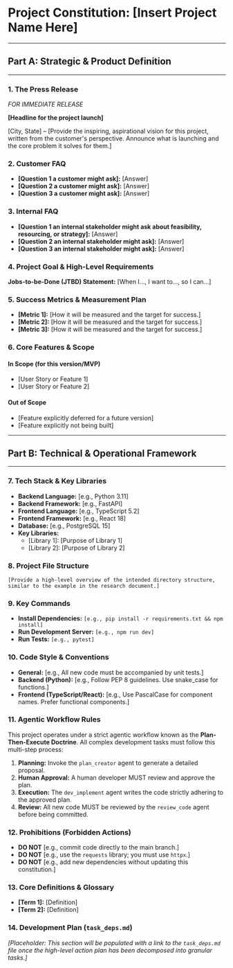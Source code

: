 # Project Constitution: [Insert Project Name Here]

---
## Part A: Strategic & Product Definition
---

### 1. The Press Release
*FOR IMMEDIATE RELEASE*

**[Headline for the project launch]**

[City, State] – [Provide the inspiring, aspirational vision for this project, written from the customer's perspective. Announce what is launching and the core problem it solves for them.]

### 2. Customer FAQ
* **[Question 1 a customer might ask]:** [Answer]
* **[Question 2 a customer might ask]:** [Answer]
* **[Question 3 a customer might ask]:** [Answer]

### 3. Internal FAQ
* **[Question 1 an internal stakeholder might ask about feasibility, resourcing, or strategy]:** [Answer]
* **[Question 2 an internal stakeholder might ask]:** [Answer]
* **[Question 3 an internal stakeholder might ask]:** [Answer]

### 4. Project Goal & High-Level Requirements
**Jobs-to-be-Done (JTBD) Statement:** [When I..., I want to..., so I can...]

### 5. Success Metrics & Measurement Plan
* **[Metric 1]:** [How it will be measured and the target for success.]
* **[Metric 2]:** [How it will be measured and the target for success.]
* **[Metric 3]:** [How it will be measured and the target for success.]

### 6. Core Features & Scope
#### In Scope (for this version/MVP)
* [User Story or Feature 1]
* [User Story or Feature 2]

#### Out of Scope
* [Feature explicitly deferred for a future version]
* [Feature explicitly not being built]

---
## Part B: Technical & Operational Framework
---

### 7. Tech Stack & Key Libraries
* **Backend Language:** [e.g., Python 3.11]
* **Backend Framework:** [e.g., FastAPI]
* **Frontend Language:** [e.g., TypeScript 5.2]
* **Frontend Framework:** [e.g., React 18]
* **Database:** [e.g., PostgreSQL 15]
* **Key Libraries:**
    * [Library 1]: [Purpose of Library 1]
    * [Library 2]: [Purpose of Library 2]

### 8. Project File Structure
`[Provide a high-level overview of the intended directory structure, similar to the example in the research document.]`

### 9. Key Commands
* **Install Dependencies:** `[e.g., pip install -r requirements.txt && npm install]`
* **Run Development Server:** `[e.g., npm run dev]`
* **Run Tests:** `[e.g., pytest]`

### 10. Code Style & Conventions
* **General:** [e.g., All new code must be accompanied by unit tests.]
* **Backend (Python):** [e.g., Follow PEP 8 guidelines. Use snake_case for functions.]
* **Frontend (TypeScript/React):** [e.g., Use PascalCase for component names. Prefer functional components.]

### 11. Agentic Workflow Rules
This project operates under a strict agentic workflow known as the **Plan-Then-Execute Doctrine**. All complex development tasks must follow this multi-step process:
1.  **Planning:** Invoke the `plan_creator` agent to generate a detailed proposal.
2.  **Human Approval:** A human developer MUST review and approve the plan.
3.  **Execution:** The `dev_implement` agent writes the code strictly adhering to the approved plan.
4.  **Review:** All new code MUST be reviewed by the `review_code` agent before being committed.


### 12. Prohibitions (Forbidden Actions)
* **DO NOT** [e.g., commit code directly to the main branch.]
* **DO NOT** [e.g., use the `requests` library; you must use `httpx`.]
* **DO NOT** [e.g., add new dependencies without updating this constitution.]

### 13. Core Definitions & Glossary
* **[Term 1]:** [Definition]
* **[Term 2]:** [Definition]

### 14. Development Plan (`task_deps.md`)
*[Placeholder: This section will be populated with a link to the `task_deps.md` file once the high-level action plan has been decomposed into granular tasks.]*


